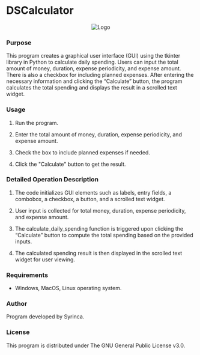 # DSCalculator
<p align="center">
  <img src="https://github.com/Syrinca/DSCalculator/assets/165695271/e866e381-7520-441f-afec-978f1f624300" alt="Logo">

### Purpose
This program creates a graphical user interface (GUI) using the tkinter library in Python to calculate daily spending. Users can input the total amount of money, duration, expense periodicity, and expense amount. There is also a checkbox for including planned expenses. After entering the necessary information and clicking the “Calculate” button, the program calculates the total spending and displays the result in a scrolled text widget.

### Usage
1. Run the program.
   
2. Enter the total amount of money, duration, expense periodicity, and expense amount.
   
3. Check the box to include planned expenses if needed.
   
4. Click the "Calculate" button to get the result.

### Detailed Operation Description
1. The code initializes GUI elements such as labels, entry fields, a combobox, a checkbox, a button, and a scrolled text widget.
   
2. User input is collected for total money, duration, expense periodicity, and expense amount.
   
3. The calculate_daily_spending function is triggered upon clicking the “Calculate” button to compute the total spending based on the provided inputs.
   
4. The calculated spending result is then displayed in the scrolled text widget for user viewing.

### Requirements
- Windows, MacOS, Linux operating system.

### Author
Program developed by Syrinca.

### License
This program is distributed under The GNU General Public License v3.0.
